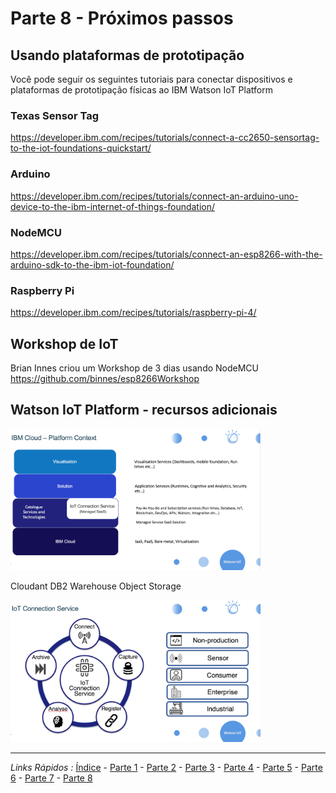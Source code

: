 # Parte 8 - Próximos passos

## Usando plataformas de prototipação
Você pode seguir os seguintes tutoriais para conectar dispositivos e plataformas de prototipação físicas ao IBM Watson IoT Platform

### Texas Sensor Tag
https://developer.ibm.com/recipes/tutorials/connect-a-cc2650-sensortag-to-the-iot-foundations-quickstart/

### Arduino
https://developer.ibm.com/recipes/tutorials/connect-an-arduino-uno-device-to-the-ibm-internet-of-things-foundation/

### NodeMCU
https://developer.ibm.com/recipes/tutorials/connect-an-esp8266-with-the-arduino-sdk-to-the-ibm-iot-foundation/

### Raspberry Pi
https://developer.ibm.com/recipes/tutorials/raspberry-pi-4/

## Workshop de IoT
Brian Innes criou um Workshop de 3 dias usando NodeMCU
https://github.com/binnes/esp8266Workshop

## Watson IoT Platform - recursos adicionais

<img src="https://github.com/cesariojr/iotmeetup/blob/master/content/iot01.png" width="400">

Cloudant
DB2 Warehouse
Object Storage

<img src="https://github.com/cesariojr/iotmeetup/blob/master/content/iot02.png" width="400">

***
*Links Rápidos :*
[Índice](https://github.com/cesariojr/iotmeetup/) - [Parte 1](/content/intro.md) - [Parte 2](/content/prereq.md) - [Parte 3](/content/boilerplate.md) - [Parte 4](/content/platform.md) - [Parte 5](/content/device.md) - [Parte 6](/content/view.md) - [Parte 7](/content/nodered.md) - [Parte 8](/content/next.md)

